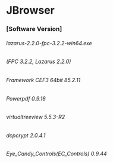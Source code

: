 <!--  #JBrowser  -->
# JBrowser

<h3>[Software Version]</h3>

<h6>lazarus-2.2.0-fpc-3.2.2-win64.exe</h6>
<h6>(FPC 3.2.2, Lazarus 2.2.0)</h6>
<h6>Framework CEF3 64bit 85.2.11</h6>
<h6>Powerpdf 0.9.16</h6>
<h6>virtualtreeview 5.5.3-R2</h6>
<h6>dcpcrypt 2.0.4.1</h6>
<h6>Eye_Candy_Controls(EC_Controls) 0.9.44</h6>
